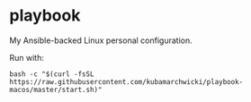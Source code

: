 # playbook 

My Ansible-backed Linux personal configuration.

Run with:

```bash -c "$(curl -fsSL https://raw.githubusercontent.com/kubamarchwicki/playbook-macos/master/start.sh)"```

